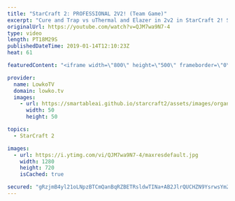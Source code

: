 ```yaml
---
title: "StarCraft 2: PROFESSIONAL 2V2! (Team Game)"
excerpt: "Cure and Trap vs uThermal and Elazer in 2v2 in StarCraft 2! Subscribe for more videos: http://lowko.tv/youtube Epic archon match: https://goo.gl/echvbd  Not something I usually get to cast! In this video I give commentary to a professional team game in StarCraft 2.  Check out Lowko merchandise: http://lowko.tv/merch"
originalUrl: https://youtube.com/watch?v=QJM7wa9N7-4
type: video
length: PT18M29S
publishedDateTime: 2019-01-14T12:10:23Z
heat: 61

featuredContent: "<iframe width=\"800\" height=\"500\" frameborder=\"0\" src=\"https://www.youtube.com/embed/QJM7wa9N7-4\" allow=\"accelerometer; autoplay; encrypted-media; gyroscope; picture-in-picture\" allowfullscreen></iframe>"

provider:
  name: LowkoTV
  domain: lowko.tv
  images:
    - url: https://smartableai.github.io/starcraft2/assets/images/organizations/lowko.tv-50x50.jpg
      width: 50
      height: 50

topics:
  - StarCraft 2

images:
  - url: https://i.ytimg.com/vi/QJM7wa9N7-4/maxresdefault.jpg
    width: 1280
    height: 720
    isCached: true

secured: "gRzjmB4yl21oLNpzBTCmQanBqRZBETRsldwTINa+AB2JlrQUCHZN9YsrwsYm28iWe60YEziAXTQk1l4ecrx+8VNL6LO0xuZmmIiCp1peGgi4rNEbzt0fnJiaa1MbeaMlveEeSkp6MQ0Cp84h4Cx6bRUsiA70E3o1uHtPqwN1JaQuinYACgjMhSB7Vl+teFTdLzu639t1kYbWokcAOCWjt1Qqph1l/eUAHbCLBgt2CRfU6VtetF5PVaduKZMWRz3Se6JzDiq7XLG3tmAYFbQYKGmACnYYggWJ+/5Z6iSFk2WabYvBNYe4qzB8LfHrQpAbk5pYOgG1yTD0p9iB6xT5iQ+RUGPfmlcWXiKr3/ExvLQKSPzIqdm27VEgpwmtmFlX7C3YMsD7jp1DMMoU8u24cx1HCK+epT+7f+yRjUfbpvucsvBnN6dwNOb2MKn/1JTF;hRxJqI5+5PkvWHCmqviyaw=="
---
```



